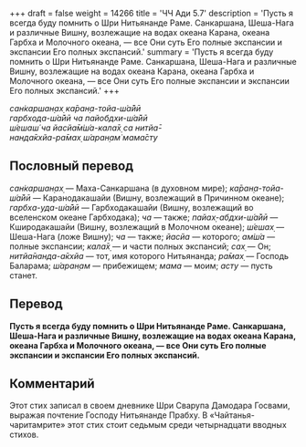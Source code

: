 +++
draft = false
weight = 14266
title = 'ЧЧ Ади 5.7'
description = 'Пусть я всегда буду помнить о Шри Нитьянанде Раме. Санкаршана, Шеша-Нага и различные Вишну, возлежащие на водах океана Карана, океана Гарбха и Молочного океана, — все Они суть Его полные экспансии и экспансии Его полных экспансий.'
summary = 'Пусть я всегда буду помнить о Шри Нитьянанде Раме. Санкаршана, Шеша-Нага и различные Вишну, возлежащие на водах океана Карана, океана Гарбха и Молочного океана, — все Они суть Его полные экспансии и экспансии Его полных экспансий.'
+++

_сан̇каршан̣ах̣ ка̄ран̣а-тойа-ш́а̄йӣ  
гарбхода-ш́а̄йӣ ча пайобдхи-ш́а̄йӣ  
ш́ешаш́ ча йасйа̄м̇ш́а-кала̄х̣ са нитйа̄-  
нанда̄кхйа-ра̄мах̣ ш́аран̣ам̇ мама̄сту_

## Пословный перевод

_сан̇каршан̣ах̣_ — Маха-Санкаршана (в духовном мире); _ка̄ран̣а_\-_тойа_\-_ш́а̄йӣ_ — Каранодакашайи (Вишну, возлежащий в Причинном океане); _гарбха_\-_уда_\-_ш́а̄йӣ_ — Гарбходакашайи (Вишну, возлежащий во вселенском океане Гарбходака); _ча_ — также; _пайах̣_\-_абдхи_\-_ш́а̄йӣ_ — Кширодакашайи (Вишну, возлежащий в Молочном океане); _ш́ешах̣_ — Шеша-Нага (ложе Вишну); _ча_ — также; _йасйа_ — которого; _ам̇ш́а_ — полные экспансии; _кала̄х̣_ — и части полных экспансий; _сах̣_ — Он; _нитйа̄нанда_\-_а̄кхйа_ — тот, имя которого Нитьянанда; _ра̄мах̣_ — Господь Баларама; _ш́аран̣ам_ — прибежищем; _мама_ — моим; _асту_ — пусть станет.

## Перевод

**Пусть я всегда буду помнить о Шри Нитьянанде Раме. Санкаршана, Шеша-Нага и различные Вишну, возлежащие на водах океана Карана, океана Гарбха и Молочного океана, — все Они суть Его полные экспансии и экспансии Его полных экспансий.**

## Комментарий

Этот стих записал в своем дневнике Шри Сварупа Дамодара Госвами, выражая почтение Господу Нитьянанде Прабху. В «Чайтанья-чаритамрите» этот стих стоит седьмым среди четырнадцати вводных стихов.
